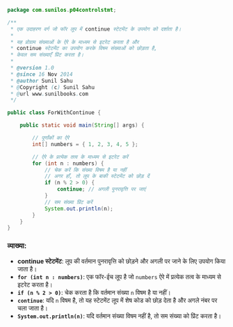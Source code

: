 ```java
package com.sunilos.p04controlstmt;

/**
 * एक उदाहरण वर्ग जो फॉर लूप में continue स्टेटमेंट के उपयोग को दर्शाता है।
 * 
 * यह प्रोग्राम संख्याओं के ऐरे के माध्यम से इटरेट करता है और
 * continue स्टेटमेंट का उपयोग करके विषम संख्याओं को छोड़ता है,
 * केवल सम संख्याएँ प्रिंट करता है।
 * 
 * @version 1.0
 * @since 16 Nov 2014
 * @author Sunil Sahu
 * @Copyright (c) Sunil Sahu
 * @url www.sunilbooks.com
 */

public class ForWithContinue {

    public static void main(String[] args) {

        // पूर्णांकों का ऐरे
        int[] numbers = { 1, 2, 3, 4, 5 };

        // ऐरे के प्रत्येक तत्व के माध्यम से इटरेट करें
        for (int n : numbers) {
            // चेक करें कि संख्या विषम है या नहीं
            // अगर हाँ, तो लूप के बाकी स्टेटमेंट को छोड़ दें
            if (n % 2 > 0) {
                continue; // अगली पुनरावृत्ति पर जाएं
            }
            // सम संख्या प्रिंट करें
            System.out.println(n);
        }
    }
}
```

### व्याख्या:
- **continue स्टेटमेंट**: लूप की वर्तमान पुनरावृत्ति को छोड़ने और अगली पर जाने के लिए उपयोग किया जाता है।
- **`for (int n : numbers)`**: एक फॉर-ईच लूप है जो `numbers` ऐरे में प्रत्येक तत्व के माध्यम से इटरेट करता है।
- **`if (n % 2 > 0)`**: चेक करता है कि वर्तमान संख्या `n` विषम है या नहीं।
- **`continue`**: यदि `n` विषम है, तो यह स्टेटमेंट लूप में शेष कोड को छोड़ देता है और अगले नंबर पर चला जाता है।
- **`System.out.println(n)`**: यदि वर्तमान संख्या विषम नहीं है, तो सम संख्या को प्रिंट करता है।

